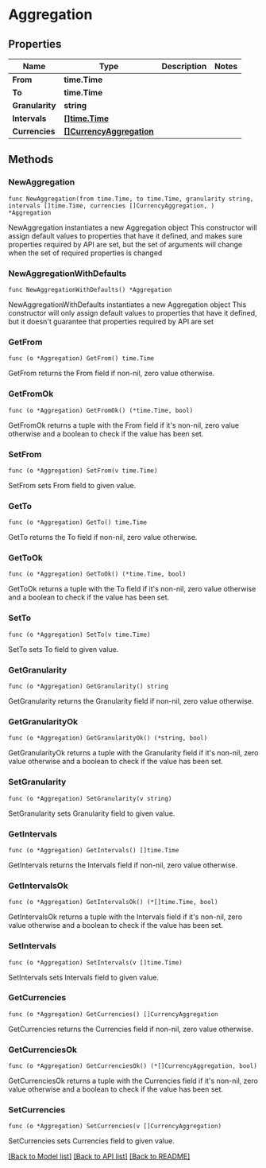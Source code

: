 # Aggregation

## Properties

Name | Type | Description | Notes
------------ | ------------- | ------------- | -------------
**From** | **time.Time** |  | 
**To** | **time.Time** |  | 
**Granularity** | **string** |  | 
**Intervals** | [**[]time.Time**](time.Time.md) |  | 
**Currencies** | [**[]CurrencyAggregation**](CurrencyAggregation.md) |  | 

## Methods

### NewAggregation

`func NewAggregation(from time.Time, to time.Time, granularity string, intervals []time.Time, currencies []CurrencyAggregation, ) *Aggregation`

NewAggregation instantiates a new Aggregation object
This constructor will assign default values to properties that have it defined,
and makes sure properties required by API are set, but the set of arguments
will change when the set of required properties is changed

### NewAggregationWithDefaults

`func NewAggregationWithDefaults() *Aggregation`

NewAggregationWithDefaults instantiates a new Aggregation object
This constructor will only assign default values to properties that have it defined,
but it doesn't guarantee that properties required by API are set

### GetFrom

`func (o *Aggregation) GetFrom() time.Time`

GetFrom returns the From field if non-nil, zero value otherwise.

### GetFromOk

`func (o *Aggregation) GetFromOk() (*time.Time, bool)`

GetFromOk returns a tuple with the From field if it's non-nil, zero value otherwise
and a boolean to check if the value has been set.

### SetFrom

`func (o *Aggregation) SetFrom(v time.Time)`

SetFrom sets From field to given value.


### GetTo

`func (o *Aggregation) GetTo() time.Time`

GetTo returns the To field if non-nil, zero value otherwise.

### GetToOk

`func (o *Aggregation) GetToOk() (*time.Time, bool)`

GetToOk returns a tuple with the To field if it's non-nil, zero value otherwise
and a boolean to check if the value has been set.

### SetTo

`func (o *Aggregation) SetTo(v time.Time)`

SetTo sets To field to given value.


### GetGranularity

`func (o *Aggregation) GetGranularity() string`

GetGranularity returns the Granularity field if non-nil, zero value otherwise.

### GetGranularityOk

`func (o *Aggregation) GetGranularityOk() (*string, bool)`

GetGranularityOk returns a tuple with the Granularity field if it's non-nil, zero value otherwise
and a boolean to check if the value has been set.

### SetGranularity

`func (o *Aggregation) SetGranularity(v string)`

SetGranularity sets Granularity field to given value.


### GetIntervals

`func (o *Aggregation) GetIntervals() []time.Time`

GetIntervals returns the Intervals field if non-nil, zero value otherwise.

### GetIntervalsOk

`func (o *Aggregation) GetIntervalsOk() (*[]time.Time, bool)`

GetIntervalsOk returns a tuple with the Intervals field if it's non-nil, zero value otherwise
and a boolean to check if the value has been set.

### SetIntervals

`func (o *Aggregation) SetIntervals(v []time.Time)`

SetIntervals sets Intervals field to given value.


### GetCurrencies

`func (o *Aggregation) GetCurrencies() []CurrencyAggregation`

GetCurrencies returns the Currencies field if non-nil, zero value otherwise.

### GetCurrenciesOk

`func (o *Aggregation) GetCurrenciesOk() (*[]CurrencyAggregation, bool)`

GetCurrenciesOk returns a tuple with the Currencies field if it's non-nil, zero value otherwise
and a boolean to check if the value has been set.

### SetCurrencies

`func (o *Aggregation) SetCurrencies(v []CurrencyAggregation)`

SetCurrencies sets Currencies field to given value.



[[Back to Model list]](../README.md#documentation-for-models) [[Back to API list]](../README.md#documentation-for-api-endpoints) [[Back to README]](../README.md)



